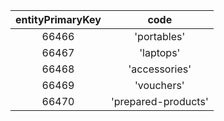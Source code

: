 | entityPrimaryKey |        code         |
|:----------------:|:-------------------:|
|      66466       |     'portables'     |
|      66467       |      'laptops'      |
|      66468       |    'accessories'    |
|      66469       |     'vouchers'      |
|      66470       | 'prepared-products' |